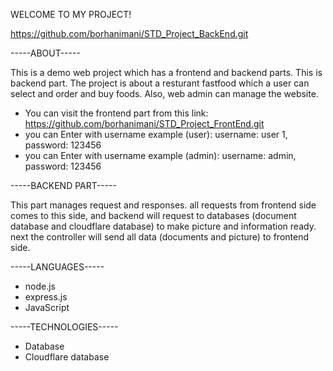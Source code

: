 WELCOME TO MY PROJECT!

https://github.com/borhanimani/STD_Project_BackEnd.git

-----ABOUT-----

This is a demo web project which has a frontend and backend parts. This is backend part. The project is about a resturant fastfood which a user can select and order and buy foods. Also, web admin can manage the website.

* You can visit the frontend part from this link: https://github.com/borhanimani/STD_Project_FrontEnd.git
* you can Enter with username example (user): username: user 1, password: 123456
* you can Enter with username example (admin): username: admin, password: 123456

-----BACKEND PART-----

This part manages request and responses. all requests from frontend side comes to this side, and backend will request to databases (document database and cloudflare database) to make picture and information ready. next the controller will send all data (documents and picture) to frontend side.

-----LANGUAGES-----
- node.js
- express.js
- JavaScript

-----TECHNOLOGIES-----
- Database
- Cloudflare database
